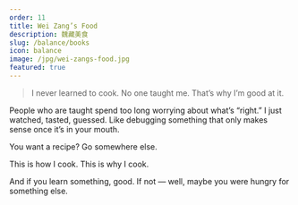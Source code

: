 ```yaml
---
order: 11
title: Wei Zang’s Food
description: 魏藏美食
slug: /balance/books
icon: balance
image: /jpg/wei-zangs-food.jpg
featured: true
---
```


> I never learned to cook. No one taught me. That’s why I’m good at it.

People who are taught spend too long worrying about what’s “right.” I just watched, tasted, guessed. Like debugging something that only makes sense once it’s in your mouth.

You want a recipe? Go somewhere else.

This is how I cook. This is why I cook.

And if you learn something, good. If not — well, maybe you were hungry for something else.